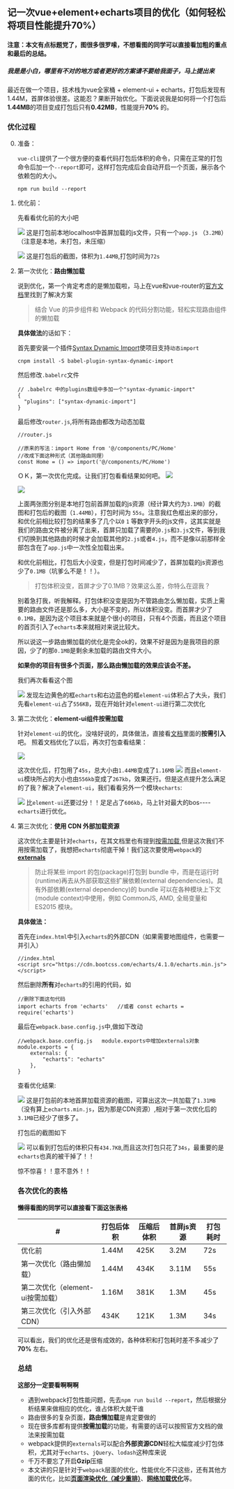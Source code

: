 ## 记一次vue+element+echarts项目的优化（如何轻松将项目性能提升70%）

#### 注意：本文有点标题党了，图很多很罗嗦，不想看图的同学可以直接看加粗的重点和最后的总结。
##### 我是是小白，哪里有不对的地方或者更好的方案请不要给我面子，马上提出来

 最近在做一个项目，技术栈为vue全家桶 + element-ui + echarts，打包后发现有1.44M，首屏体验很差。这能忍？果断开始优化。下面说说我是如何将一个打包后**1.44MB**的项目变成打包后只有**0.42MB**，性能提升**70%** 的。

### 优化过程
0. 准备：

    `vue-cli`提供了一个很方便的查看代码打包后体积的命令，只需在正常的打包命令后加一个`--report`即可，这样打包完成后会自动开启一个页面，展示各个依赖包的大小。
    ```
    npm run build --report
    ```
1. 优化前：
    
    先看看优化前的大小吧

    ![](https://user-gold-cdn.xitu.io/2018/5/19/16378d158576c3d9?w=743&h=278&f=png&s=10398)
    这是打包前本地localhost中首屏加载的js文件，只有一个`app.js` （`3.2MB`）（注意是本地，未打包，未压缩）
    
    ![](https://user-gold-cdn.xitu.io/2018/5/19/16378d00a5128524?w=1912&h=944&f=png&s=245497)
    这是打包后的截图，体积为``1.44MB``,打包时间为``72s``
    

2. 第一次优化：**路由懒加载**

    说到优化，第一个肯定考虑的是懒加载啦，马上在vue和vue-router的[官方文档](https://router.vuejs.org/zh-cn/advanced/lazy-loading.html)里找到了解决方案
    > 结合 Vue 的异步组件和 Webpack 的代码分割功能，轻松实现路由组件的懒加载
    
    **具体做法**的话如下：
    
    首先要安装一个插件[Syntax Dynamic Import](https://babeljs.io/docs/plugins/syntax-dynamic-import/)使项目支持`动态import`
    ```
    cnpm install -S babel-plugin-syntax-dynamic-import
    ```
    然后修改`.babelrc`文件
    ```
    // .babelrc 中的plugins数组中多加一个"syntax-dynamic-import"
    {
      "plugins": ["syntax-dynamic-import"]
    }
    ```
    最后修改`router.js`,将所有路由都改为动态加载
    ```
    //router.js
    
    //原来的写法：import Home from '@/components/PC/Home'
    //改成下面这种形式（其他路由同理）
    const Home = () => import('@/components/PC/Home')       
    ```
    ＯＫ，第一次优化完成。让我们打包看看结果如何吧。
    ![](https://user-gold-cdn.xitu.io/2018/5/19/16378ebbef37cd4d?w=734&h=153&f=png&s=14986)
    
    ![](https://user-gold-cdn.xitu.io/2018/5/19/16378e67cd697ebc?w=1898&h=922&f=png&s=400358)
    
    
    
    上面两张图分别是本地打包前首屏加载的js资源（经计算大约为`3.1MB`）的截图和打包后的截图（`1.44MB`），打包时间为
    `55s`。注意我红色框出来的部分，和优化前相比较打包的结果多了几个以`0` `1` 等数字开头的js文件，这其实就是我们的路由文件被分离了出来，首屏只加载了需要的`0.js`和`3.js`文件，等到我们切换到其他路由的时候才会加载其他的`2.js`或者`4.js`，而不是像以前那样全部包含在了`app.js`中一次性全加载出来。
    
    和优化前相比，打包后大小没变，但是打包时间减少了，首屏加载的js资源也少了`0.1MB`（坑爹么不是！！）。
    > 打包体积没变，首屏才少了0.1MB？效果这么差，你特么在逗我？
    
    别着急打我，听我解释。打包体积没变是因为不管路由怎么懒加载，实质上需要的路由文件还是那么多，大小是不变的，所以体积没变。而首屏才少了`0.1MB`，是因为这个项目本来就是个很小的项目，只有4个页面，而且这个项目的首页引入了`echarts`本来就相对来说比较大。
    
    所以说这一步路由懒加载的优化是完全ok的，效果不好是因为是我项目的原因，少了的那`0.1MB`是剩余未加载的路由文件大小。
    
    **如果你的项目有很多个页面，那么路由懒加载的效果应该会不差。**
    
    我们再次看看这个图
    
    ![](https://user-gold-cdn.xitu.io/2018/5/19/16379039b034d5b5?w=1917&h=956&f=png&s=269832)
    发现左边黄色的框`echarts`和右边蓝色的框`element-ui`体积占了大头，我们先看`element-ui`占了`556KB`，现在开始针对`element-ui`进行第二次优化
    
    
3. 第二次优化：**element-ui组件按需加载**

    针对`element-ui`的优化，没啥好说的，具体做法，直接看[文档](http://element-cn.eleme.io/#/zh-CN/component/quickstart)里面的**按需引入**吧。
    照着文档优化了以后，再次打包查看结果：
    
    
    ![](https://user-gold-cdn.xitu.io/2018/5/19/163790a26fe03a00?w=1917&h=940&f=png&s=327523)
    
    这次优化后，打包用了`45s`，总大小由`1.44MB`变成了`1.16MB`
    ![](https://user-gold-cdn.xitu.io/2018/5/19/163790aba1332fb3?w=1917&h=949&f=png&s=322877)
    而且`element-ui`模块所占的大小也由`556kb`变成了`267kb`，效果还行。但是这点提升怎么满足的了我？解决了`element-ui`，我们看看另外一个模块`echarts`:
    
    ![](https://user-gold-cdn.xitu.io/2018/5/19/16379106a30fd0ac?w=1912&h=959&f=png&s=325545)
    比`element-ui`还要过分！！足足占了`606kb`，马上针对最大的bos----`echarts`进行优化。
    
4. 第三次优化：**使用 CDN 外部加载资源**
    
    这次优化主要是针对`echarts`，在其文档里也有提到[按需加载](http://echarts.baidu.com/tutorial.html#%E5%9C%A8%20webpack%20%E4%B8%AD%E4%BD%BF%E7%94%A8%20ECharts),但是这次我们不用按需加载了，我想把`echarts`彻底干掉！我们这次要使用`webpack`的[**externals**](https://webpack.docschina.org/configuration/externals/)

    > 防止将某些 import 的包(package)打包到 bundle 中，而是在运行时(runtime)再去从外部获取这些扩展依赖(external dependencies)。具有外部依赖(external dependency)的 bundle 可以在各种模块上下文(module context)中使用，例如 CommonJS, AMD, 全局变量和 ES2015 模块。

    **具体做法：**
    
    首先在`index.html`中引入`echarts`的外部CDN（如果需要地图组件，也需要一并引入）
    ```
    //index.html
    <script src="https://cdn.bootcss.com/echarts/4.1.0/echarts.min.js"></script>
    ```

    然后删除**所有**对`echarts`的引用的代码，如
    ```
    //删除下面这句代码
    import echarts from 'echarts'   //或者 const echarts = require('echarts')
    ```
    最后在`webpack.base.config.js`中,做如下改动
    ```
    //webpack.base.config.js   module.exports中增加externals对象
    module.exports = {
        externals: {
            "echarts": "echarts"
        },
    }
    ```
    查看优化结果:
    
    ![](https://user-gold-cdn.xitu.io/2018/5/20/1637921795f1f673?w=555&h=147&f=png&s=15934)
    这是打包前的本地首屏加载资源的截图，可算出这次一共加载了`1.31MB`（没有算上`echarts.min.js`，因为那是CDN资源）,相对于第一次优化后的`3.1MB`已经少了很多了。
    
    打包后的截图如下
    
    ![](https://user-gold-cdn.xitu.io/2018/5/20/1637926cd1470b76?w=1909&h=933&f=png&s=224576)
    可以看到打包后的体积只有`434.7KB`,而且这次打包只花了`34s`，最重要的是`echarts`也真的被干掉了！！
    
    惊不惊喜！！意不意外！！
    
    
    ### 各次优化的表格
    
    **懒得看图的同学可以直接看下面这张表格**
    
      <table>
        <thead>
          <tr>
            <th>#</th>
            <th>打包后体积</th>
            <th>压缩后体积</th>
            <th>首屏js资源</th>
            <th>打包耗时</th>
          </tr>
        </thead>
        <tbody>
          <tr>
            <td>优化前</td>
            <td>1.44M</td>
            <td>425K</td>
            <td>3.2M</td>
            <td>72s</td>
          </tr>
          <tr>
            <td>第一次优化（路由懒加载）</td>
            <td>1.44M</td>
            <td>434K</td>
            <td>3.11M</td>
            <td>55s</td>
          </tr>
          <tr>
            <td>第二次优化（element-ui按需加载）</td>
            <td>1.16M</td>
            <td>381K</td>
            <td>1.3M</td>
            <td>45s</td>
          </tr>
          <tr>
            <td>第三次优化（引入外部CDN）</td>
            <td> 434K</td>
            <td> 121K</td>
            <td>1.3M</td>
            <td>34s</td>
          </tr>
        </tbody>
      </table>
    
    
    可以看出，我们的优化还是很有成效的，各种体积和打包耗时差不多减少了**70%** 左右。
    
    ### 总结
    
    **这部分一定要看啊啊啊**
    
    
    * 遇到webpack打包性能问题，先去`npm run build --report`，然后根据分析结果来做相应的优化，谁占体积大就干谁
    * 路由很多的复杂页面，**路由懒加载**是肯定要做的
    * 现在很多库都有提供**按需加载**的功能，有需要的话可以按照官方文档的做法来按需加载
    * webpack提供的`externals`可以配合**外部资源CDN**轻松大幅度减少打包体积，尤其对于`echarts`、`jQuery`、`lodash`这种库来说
    * 千万不要忘了开启**Gzip**压缩
    * 本文讲的只是针对于`webpack`层面的优化，性能优化不只这些，还有其他方面的优化，比如[**页面渲染优化（减少重排）**](http://aizys.win/2017/12/17/%E5%89%8D%E7%AB%AF%E6%80%A7%E8%83%BD%E4%B9%8B%E9%A1%B5%E9%9D%A2%E6%B8%B2%E6%9F%93%E4%BC%98%E5%8C%96/)、[**网络加载优化**](http://aizys.win/2017/12/14/%E5%89%8D%E7%AB%AF%E6%80%A7%E8%83%BD%E4%B9%8B%E7%BD%91%E7%BB%9C%E5%8A%A0%E8%BD%BD%E4%BC%98%E5%8C%96/)等。
